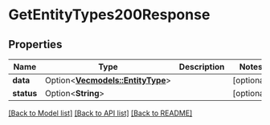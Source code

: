 # GetEntityTypes200Response

## Properties

Name | Type | Description | Notes
------------ | ------------- | ------------- | -------------
**data** | Option<[**Vec<models::EntityType>**](EntityType.md)> |  | [optional]
**status** | Option<**String**> |  | [optional]

[[Back to Model list]](../README.md#documentation-for-models) [[Back to API list]](../README.md#documentation-for-api-endpoints) [[Back to README]](../README.md)


